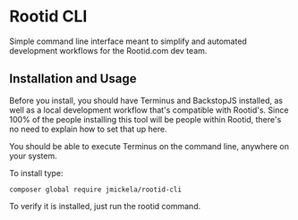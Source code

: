 # Rootid CLI

Simple command line interface meant to simplify and automated development workflows for the Rootid.com dev team.

## Installation and Usage

Before you install, you should have Terminus and BackstopJS installed, as well as a local development workflow that's
compatible with Rootid's. Since 100% of the people installing this tool will be people within Rootid, there's no need to explain
how to set that up here.

You should be able to execute Terminus on the command line, anywhere on your system.

To install type:

`composer global require jmickela/rootid-cli`

To verify it is installed, just run the rootid command.
